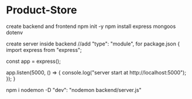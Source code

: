 # Product-Store
create backend and frontend
npm init -y
npm install express mongoos dotenv

create server inside backend
//add "type": "module", for package.json
{
    import express from "express";

const app = express();

app.listen(5000, () => {
  console.log("server start at http://localhost:5000");
});
}


npm i nodemon -D
"dev": "nodemon backend/server.js"